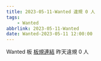 ```yaml
---
title: 2023-05-11-Wanted 違規 0 人
tags:
    - Wanted
abbrlink: 2023-05-11-Wanted
date: Wanted-2023-05-11 12:00:00
---
```

Wanted 板 [板規連結](https://www.ptt.cc/bbs/Wanted/M.1608829773.A.D3B.html)
昨天違規 0 人
